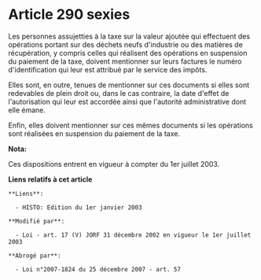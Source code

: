 # Article 290 sexies

Les personnes assujetties à la taxe sur la valeur ajoutée qui effectuent des opérations portant sur des déchets neufs
d'industrie ou des matières de récupération, y compris celles qui réalisent des opérations en suspension du paiement de la
taxe, doivent mentionner sur leurs factures le numéro d'identification qui leur est attribué par le service des impôts.

Elles sont, en outre, tenues de mentionner sur ces documents si elles sont redevables de plein droit ou, dans le cas
contraire, la date d'effet de l'autorisation qui leur est accordée ainsi que l'autorité administrative dont elle émane.

Enfin, elles doivent mentionner sur ces mêmes documents si les opérations sont réalisées en suspension du paiement de la
taxe.

**Nota:**

Ces dispositions entrent en vigueur à compter du 1er juillet 2003.

**Liens relatifs à cet article**

	**Liens**:

	  - HISTO: Edition du 1er janvier 2003

	**Modifié par**:

	  - Loi - art. 17 (V) JORF 31 décembre 2002 en vigueur le 1er juillet 2003

	**Abrogé par**:

	  - Loi n°2007-1824 du 25 décembre 2007 - art. 57
